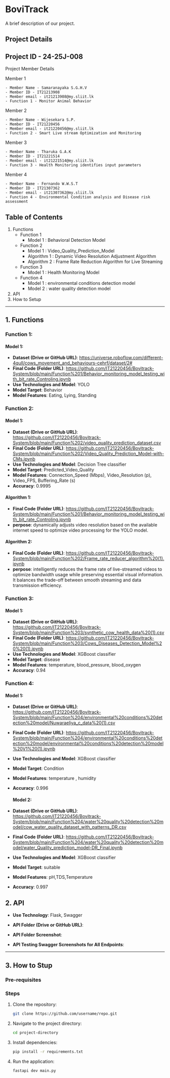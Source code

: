 # BoviTrack

A brief description of our project.

## Project Details
## Project ID - 24-25J-008
Project Member Details

Member 1

    - Member Name - Samaranayaka S.G.H.V
    - Member ID - IT21213908
    - Member email - it21213908@my.sliit.lk
    - Function 1 - Monitor Animal Behavior
 

Member 2

    - Member Name - Wijesekara S.P.
    - Member ID - IT21220456
    - Member email - it21220456@my.sliit.lk
    - Function 2 - Smart Live stream Optimization and Monitoring


Member 3

    - Member Name - Tharuka G.A.K
    - Member ID - IT21221514
    - Member email - it21221514@my.sliit.lk
    - Function 3 - Health Monitoring identifies input parameters


Member 4

    - Member Name - Fernando W.W.S.T
    - Member ID - IT21307362
    - Member email - it21307362@my.sliit.lk
    - Function 4 - Environmental Condition analysis and Disease risk assessment



## Table of Contents
1. Functions
    -  Function 1
        -  Model 1 : Behavioral Detection Model
    -  Function 2
        -  Model 1 : Video_Quality_Prediction_Model
        -  Algorithm 1 : Dynamic Video Resolution Adjustment Algorithm
        -  Algorithm 2 : Frame Rate Reduction Algorithm for Live Streaming
    -  Function 3
        -  Model 1 : Health Monitoring Model
    -  Function 4
        -  Model 1 : environmental conditions detection model
        -  Model 2 : water quality detection model
2. API
3. How to Setup


---

## 1. Functions

### Function 1: 
#### Model 1: 

- **Dataset (Drive or GitHub URL)**:  https://universe.roboflow.com/different-4qull/cows_movement_and_behaviours-cehrf/dataset/2#
- **Final Code (Folder URL)**: https://github.com/IT21220456/Bovitrack-System/blob/main/Function%201/Behavior_monitoring_model_testing_with_bit_rate_Controling.ipynb
- **Use Technologies and Model**: YOLO
- **Model Target**: Behavior
- **Model Features**: Eating, Lying, Standing


### Function 2:
#### Model 1:

- **Dataset (Drive or GitHub URL)**: https://github.com/IT21220456/Bovitrack-System/blob/main/Function%202/video_quality_prediction_dataset.csv
- **Final Code (Folder URL)**: https://github.com/IT21220456/Bovitrack-System/blob/main/Function%202/Video_Quality_Prediction_Model-with-CMs.ipynb
- **Use Technologies and Model**: Decision Tree classifier 
- **Model Target**: Predicted_Video_Quality
- **Model Features**: Connection_Speed (Mbps), Video_Resolution (p), Video_FPS, Buffering_Rate (s)
- **Accuracy**: 0.9995

#### Algorithm 1:

- **Final Code (Folder URL)**: https://github.com/IT21220456/Bovitrack-System/blob/main/Function%201/Behavior_monitoring_model_testing_with_bit_rate_Controling.ipynb
- **perpose**: dynamically adjusts video resolution based on the available internet speed to optimize video processing for the YOLO model.

#### Algorithm 2:

- **Final Code (Folder URL)**: https://github.com/IT21220456/Bovitrack-System/blob/main/Function%202/Frame_rate_reducer_algorithm%20(1).ipynb
- **perpose**: intelligently reduces the frame rate of live-streamed videos to optimize bandwidth usage while preserving essential visual information. It balances the trade-off between smooth streaming and data transmission efficiency.


### Function 3:
#### Model 1:

- **Dataset (Drive or GitHub URL)**: https://github.com/IT21220456/Bovitrack-System/blob/main/Function%203/synthetic_cow_health_data%20(1).csv
- **Final Code (Folder URL)**: https://github.com/IT21220456/Bovitrack-System/blob/main/Function%203/Cows_Diseases_Detection_Model%20%20(1).ipynb
- **Use Technologies and Model**: XGBoost classifier
- **Model Target**: disease
- **Model Features**: temperature, blood_pressure, blood_oxygen	
- **Accuracy**: 0.94


### Function 4:
#### Model 1:

- **Dataset (Drive or GitHub URL)**: https://github.com/IT21220456/Bovitrack-System/blob/main/Function%204/environmental%20conditions%20detection%20model/Nuwaraeliya_c_data%20(1).csv
- **Final Code (Folder URL)**: https://github.com/IT21220456/Bovitrack-System/blob/main/Function%204/environmental%20conditions%20detection%20model/environmental%20conditions%20detection%20model%20V1%20(1).ipynb
- **Use Technologies and Model**: XGBoost classifier
- **Model Target**: Condition
- **Model Features**: temperature , humidity	
- **Accuracy**: 0.996

  #### Model 2:

- **Dataset (Drive or GitHub URL)**: https://github.com/IT21220456/Bovitrack-System/blob/main/Function%204/water%20quality%20detection%20model/cow_water_quality_dataset_with_patterns_DR.csv
- **Final Code (Folder URL)**: https://github.com/IT21220456/Bovitrack-System/blob/main/Function%204/water%20quality%20detection%20model/water_Quality_prediction_model-DR_Final.ipynb
- **Use Technologies and Model**: XGBoost classifier 
- **Model Target**: suitable
- **Model Features**: pH,TDS,Temperature
- **Accuracy**: 0.997

  
  
## 2. API

- **Use Technology**: Flask, Swagger
- **API Folder (Drive or GitHub URL)**: 
- **API Folder Screenshot**: 
    
- **API Testing Swagger Screenshots for All Endpoints**:
    

---

## 3. How to Stup

### Pre-requisites

### Steps
1. Clone the repository:
    ```bash
    git clone https://github.com/username/repo.git
    ```
2. Navigate to the project directory:
    ```bash
    cd project-directory
    ```
3. Install dependencies:
    ```bash
    pip install -r requirements.txt
    ```
4. Run the application:
    ```bash
    fastapi dev main.py
    ```

